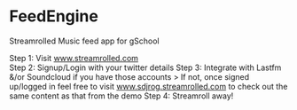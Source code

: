 FeedEngine
==========

Streamrolled Music feed app for gSchool

Step 1: Visit www.streamrolled.com<br>
Step 2: Signup/Login with your twitter details
Step 3: Integrate with Lastfm &/or Soundcloud if you have those accounts
        > If not, once signed up/logged in feel free to visit www.sdjrog.streamrolled.com to check out the same content as that from the demo 
Step 4: Streamroll away!
